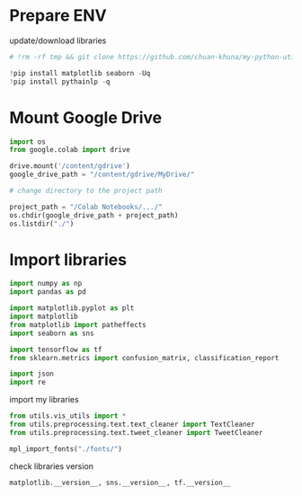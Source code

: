 # Prepare ENV

update/download libraries

```py
# !rm -rf tmp && git clone https://github.com/chuan-khuna/my-python-utils.git tmp && cp -R tmp/utils ./ && cp -R tmp/fonts ./ && rm -rf tmp
```

```py
!pip install matplotlib seaborn -Uq
!pip install pythainlp -q
```

# Mount Google Drive

```py
import os
from google.colab import drive

drive.mount('/content/gdrive')
google_drive_path = "/content/gdrive/MyDrive/"
```

```py
# change directory to the project path

project_path = "/Colab Notebooks/.../"
os.chdir(google_drive_path + project_path)
os.listdir("./")
```

# Import libraries

```py
import numpy as np
import pandas as pd

import matplotlib.pyplot as plt
import matplotlib
from matplotlib import patheffects
import seaborn as sns

import tensorflow as tf
from sklearn.metrics import confusion_matrix, classification_report

import json
import re
```

import my libraries

```py
from utils.vis_utils import *
from utils.preprocessing.text.text_cleaner import TextCleaner
from utils.preprocessing.text.tweet_cleaner import TweetCleaner

mpl_import_fonts("./fonts/")
```

check libraries version

```py
matplotlib.__version__, sns.__version__, tf.__version__
```
